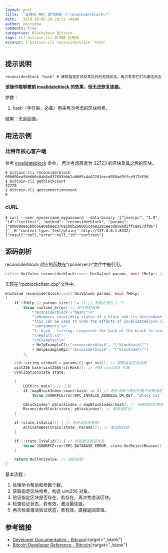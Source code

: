 ```yaml
---
layout: post
title:  "比特币 RPC 命令剖析 \"reconsiderblock\""
date:   2018-10-02 10:29:12 +0800
author: mistydew
comments: true
categories: Blockchain Bitcoin
tags: CLI bitcoin-cli 区块链 比特币
excerpt: $ bitcoin-cli reconsiderblock "hash"
---
```

## 提示说明
```shell
reconsiderblock "hash" # 移除指定区块及其后代的无效状态，再次考虑它们为激活状态
```

**该操作能够撤销 [invalidateblock](/blog/2018/08/bitcoin-rpc-command-invalidateblock.html) 的效果，但无法恢复连接。**

参数：
1. hash（字符串，必备）用来再次考虑的区块哈希。

结果：无返回值。

## 用法示例

### 比特币核心客户端

参考 [invalidateblock](/blog/2018/08/bitcoin-rpc-command-invalidateblock.html) 命令，
再次考虑高度为 32723 的区块及其之后的区块。

```shell
$ bitcoin-cli reconsiderblock 000000ea5bb666e0ab8e837691bbb2a0605c4a82281eecd858ad3ffce917df96
$ bitcoin-cli getblockcount
32729
$ bitcoin-cli getconnectioncount
0
```

### cURL

```shell
$ curl --user myusername:mypassword --data-binary '{"jsonrpc": "1.0", "id":"curltest", "method": "reconsiderblock", "params": ["000000ea5bb666e0ab8e837691bbb2a0605c4a82281eecd858ad3ffce917df96"] }' -H 'content-type: text/plain;' http://127.0.0.1:8332/
{"result":null,"error":null,"id":"curltest"}
```

## 源码剖析
reconsiderblock 对应的函数在“rpcserver.h”文件中被引用。

```cpp
extern UniValue reconsiderblock(const UniValue& params, bool fHelp); // 再考虑区块
```

实现在“rpcblockchain.cpp”文件中。

```cpp
UniValue reconsiderblock(const UniValue& params, bool fHelp)
{
    if (fHelp || params.size() != 1) // 参数必须为 1 个
        throw runtime_error( // 命令帮助反馈
            "reconsiderblock \"hash\"\n"
            "\nRemoves invalidity status of a block and its descendants, reconsider them for activation.\n"
            "This can be used to undo the effects of invalidateblock.\n"
            "\nArguments:\n"
            "1. hash   (string, required) the hash of the block to reconsider\n"
            "\nResult:\n"
            "\nExamples:\n"
            + HelpExampleCli("reconsiderblock", "\"blockhash\"")
            + HelpExampleRpc("reconsiderblock", "\"blockhash\"")
        );

    std::string strHash = params[0].get_str(); // 获取指定区块哈希
    uint256 hash(uint256S(strHash)); // 创建 uint256 对象
    CValidationState state;

    {
        LOCK(cs_main); // 上锁
        if (mapBlockIndex.count(hash) == 0) // 若区块索引映射列表中没有指定区块
            throw JSONRPCError(RPC_INVALID_ADDRESS_OR_KEY, "Block not found");

        CBlockIndex* pblockindex = mapBlockIndex[hash]; // 获取指定区块索引
        ReconsiderBlock(state, pblockindex); // 再考虑区块
    }

    if (state.IsValid()) { // 若验证状态有效
        ActivateBestChain(state, Params()); // 激活最佳链
    }

    if (!state.IsValid()) { // 检查激活验证状态
        throw JSONRPCError(RPC_DATABASE_ERROR, state.GetRejectReason());
    }

    return NullUniValue; // 返回空值
}
```

基本流程：
1. 处理命令帮助和参数个数。
2. 获取指定区块哈希，构造 uint256 对象。
3. 验证指定区块是否存在，若存在，再次考虑该区块。
4. 检查验证状态，若有效，激活最佳链。
5. 再次检查激活验证状态，若有效，直接返回空值。

## 参考链接

* [Developer Documentation - Bitcoin](https://bitcoin.org/en/developer-documentation){:target="_blank"}
* [Bitcoin Developer Reference - Bitcoin](https://bitcoin.org/en/developer-reference#reconsiderblock){:target="_blank"}
